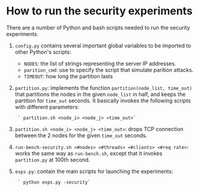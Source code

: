 # How to run the security experiments

There are a number of Python and bash scripts needed to run the security experiments. 

1. `config.py` contains several important global variables to be imported to other Python's scripts:
      + `NODES`: the list of strings representing the server IP addresses.
      + `parition_cmd`: use to specify the script that simulate parition attacks. 
      + `TIMEOUT`: how long the partition lasts 

2. `partition.py`: implements the function `partition(node_list, time_out)` that partitions the nodes in the
given `node_list` in half, and keeps the partition for `time_out` seconds. It basically invokes the following
scripts with different parameters:

        ` partition.sh <node_i> <node_j> <time_out>`

3. `partition.sh <node_i> <node_j> <time_out>`: drops TCP connection between the 2 nodes for the given
`time_out` seconds. 

4. `run-bench-security.sh <#nodes> <#threads> <#clients> <#req rate>`: works the same way as `run-bench.sh`,
except that it invokes `partition.py` at 100th second. 

4. `exps.py`: contain the main scripts for launching the experiments:

        ` python exps.py -security`


